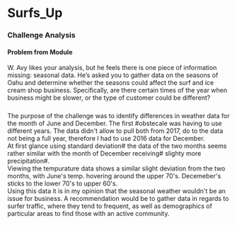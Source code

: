 # Surfs_Up
### Challenge Analysis
#### Problem from Module
W. Avy likes your analysis, but he feels there is one piece of information missing: seasonal data. He’s asked you to gather data on the seasons of Oahu and determine whether the seasons could affect the surf and ice cream shop business. Specifically, are there certain times of the year when business might be slower, or the type of customer could be different?
#####
The purpose of the challenge was to identify differences in weather data for the month of June and December. The first #obstecale was having to use different years. The data didn't allow to pull both from 2017, do to the data not being a full year, therefore I had to use 2016 data for December.\
At first glance using standard deviation# the data of the two months seems rather similar with the month of December receiving# slighty more precipitation#.\
Viewing the tempurature data shows a similar slight deviation from the two months, with June's temp. hovering around the upper 70's. Decemeber's sticks to the lower 70's to upper 60's.\
Using this data it is in my opinion that the seasonal weather wouldn't be an issue for business. A recommendation would be to gather data in regards to surfer traffic, where they tend to frequent, as well as demographics of particular areas to find those with an active community.
